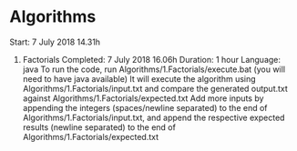 # Algorithms

Start: 7 July 2018 14.31h

1. Factorials
Completed: 7 July 2018 16.06h
Duration: 1 hour
Language: java
To run the code, run Algorithms/1.Factorials/execute.bat (you will need to have java available)
It will execute the algorithm using Algorithms/1.Factorials/input.txt and compare the generated output.txt against Algorithms/1.Factorials/expected.txt
Add more inputs by appending the integers (spaces/newline separated) to the end of Algorithms/1.Factorials/input.txt, and append the respective expected results (newline separated) to the end of Algorithms/1.Factorials/expected.txt